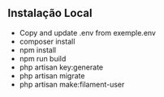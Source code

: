 ## Instalação Local
- Copy and update .env from exemple.env
- composer install
- npm install
- npm run build
- php artisan key:generate
- php artisan migrate
- php artisan make:filament-user